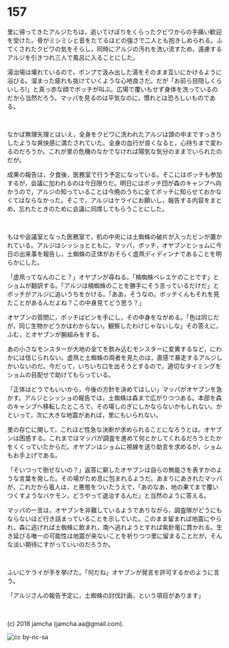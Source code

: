 # 157

里に帰ってきたアルジたちは，追いてけぼりをくらったクビワからの手痛い歓迎を受けた。骨がミシミシと音をたてるほどの強さで二人とも抱きしめられる。ふてくされたクビワの気をそらし，同時にアルジの汚れを洗い流すため，遠慮するアルジを引きつれ三人で風呂に入ることにした。  

湯治場は壊れているので，ポンプで汲み出した湯をそのまま互いにかけるように浴びる。溜まった疲れも抜けていくような心地良さだ。だが「お前ら目隠しくらいしろ!」と真っ赤な顔でボッチが叫ぶ。広場で覆いもせず身体を洗っているのだから当然だろう。マッパを見るのは平気なのに，慣れとは恐ろしいものである。  

<br>  

なかば無理矢理とはいえ，全身をクビワに洗われたアルジは頭の中まですっきりしたような爽快感に満たされていた。全身の血行が良くなると，心持ちまで変わるのだろうか。これが里の危機のなかでなければ陽気な気分のままでいられたのだが。  

成果の報告は，夕食後，医務室で行う予定になっている。そこにはボッチも参加するが，会議に加われるのは今日限りだ。明日にはボッチ団が森のキャンプへ向かうので，アルジの知っていることは今晩のうちに全てボッチに知らせておかなくてはならなかった。そこで，アルジはケライにお願いし，報告する内容をまとめ，忘れたときのために会議に同席してもらうことにした。  

<br>  

もはや会議室となった医務室で，机の中央には土蜘蛛の破片が入ったビンが置かれている。アルジはシッショとともに，マッパ，ボッチ，オヤブンとショムに今日の出来事を報告し，土蜘蛛の正体がおそらく虚凧ディディンナであることを明らかにした。  

「虚凧ってなんのこと？」オヤブンが尋ねる。「楠蜘蛛ベレエケのことです」とショムが翻訳する。「アルジは楠蜘蛛のことを勝手にそう言っているだけだ」とボッチがアルジに追いうちをかける。「ああ，そうなの。ボッチくんもそれを見たことがあるんだよね？この中身見てどう思う？」  

オヤブンの質問に，ボッチはビンを手にし，その中身をながめる。「色は同じだが，同じ生物かどうかはわからない。観察したわけじゃないしな」その答えに，ふむ，とオヤブンが腕組みをする。  

あの小さなモンスターが大地の全てを飲み込むモンスターに変異するなど，にわかには信じられない。虚凧と土蜘蛛の両者を見たのは，直感で暴走するアルジしかいないのだ。今だって，いちいち口を出そうとするので，適切なタイミングをショムの目配せで助けてもらっている。  

「正体はどうでもいいから，今後の方針を決めてほしい」マッパがオヤブンを急かす。アルジとシッショの報告では，土蜘蛛は森まで広がりつつある。本部を森のキャンプへ移転したところで，その場しのぎにしかならないかもしれない。かといって，次に大きな地震があれば，里にもいられない。  

里の存亡に関して，これほど性急な決断が求められることになろうとは。オヤブンは困惑する。これまではマッパが調査を進めて何とかしてくれるだろうとたかをくくっていたからだ。オヤブンはショムに視線を送り助言を求めるが，ショムもお手上げである。  

「そいつって倒せないの？」返答に窮したオヤブンは自らの無能さを表すかのような言葉を発した。その場がため息に包まれるようだ。あまりにあきれたマッパが，これだから竜人は，と悪態をついたうえで，「あのなあ，地の果てまで覆いつくすようなバケモン，どうやって退治するんだ」と当然のように答える。  

マッパの一言は，オヤブンを非難しているようでありながら，調査隊がどうにもならないほど行き詰まっていることを示していた。このまま留まれば地震にやられ，森に逃げれば土蜘蛛に飲まれ，南へ逃れようとすれば紫針竜に貫かれる。生き延びる唯一の可能性は地震が来ないことを祈りつつ里に留まることだが，そんな淡い期待にすがっていいのだろうか。  

<br>  

ふいにケライが手を挙げた。「何だね」オヤブンが発言を許可するかのように言う。  

「アルジさんの報告予定に，土蜘蛛の討伐計画，という項目があります」  

<br>  
<br>  
(c) 2018 jamcha (jamcha.aa@gmail.com).  

![cc by-nc-sa](http://i.creativecommons.org/l/by-nc-sa/4.0/88x31.png)
